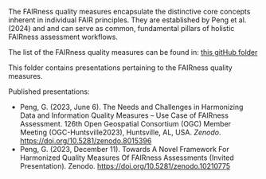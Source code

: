 The FAIRness quality measures encapsulate the distinctive core concepts inherent in individual FAIR principles. They are established by Peng et al. (2024) and and can serve as common, fundamental pillars of holistic FAIRness assessment workflows. 

The list of the FAIRness quality measures can be found in: [this gitHub folder](https://github.com/gepeng86/FAIR-QualityMeasures/tree/main/FAIR%20Quality%20Measures)

This folder contains presentations pertaining to the FAIRness quality measures.

Published presentations:

* Peng, G. (2023, June 6). The Needs and Challenges in Harmonizing Data and Information Quality Measures – Use Case of FAIRness Assessment. 126th Open Geospatial Consortium (OGC) Member Meeting (OGC-Huntsville2023), Huntsville, AL, USA. *Zenodo*. https://doi.org/10.5281/zenodo.8015396
* Peng, G. (2023, December 11). Towards A Novel Framework For Harmonized Quality Measures Of FAIRness Assessments (Invited Presentation). Zenodo. https://doi.org/10.5281/zenodo.10210775
